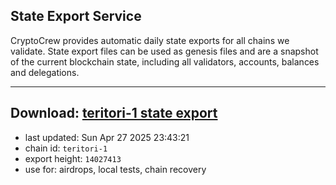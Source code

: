 ## State Export Service
CryptoCrew provides automatic daily state exports for all chains we validate. State export files can be used as genesis files and are a snapshot of the current blockchain state, including all validators, accounts, balances and delegations.

---
**Download: [teritori-1 state export](https://dl-eu2.ccvalidators.com/SERVICE/teritori/teritori-1_export_14027413.json)**
---

- last updated: Sun Apr 27 2025 23:43:21
- chain id: `teritori-1`
- export height: `14027413`
- use for: airdrops, local tests, chain recovery
